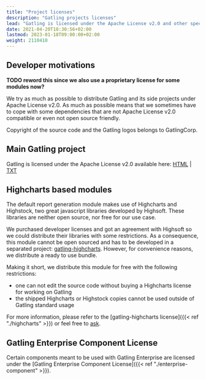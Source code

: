 ```yaml
---
title: "Project licenses"
description: "Gatling projects licenses"
lead: "Gatling is licensed under the Apache License v2.0 and other specific licenses"
date: 2021-04-20T18:30:56+02:00
lastmod: 2023-01-18T09:00:00+02:00
weight: 2110410
---
```


## Developer motivations

**TODO reword this since we also use a proprietary license for some modules now?**

We try as much as possible to distribute Gatling and its side projects under Apache License v2.0.
As much as possible means that we sometimes have to cope with some dependencies that are not Apache License v2.0 compatible or even not open source friendly.

Copyright of the source code and the Gatling logos belongs to GatlingCorp.

## Main Gatling project

Gatling is licensed under the Apache License v2.0 available here: [HTML](http://www.apache.org/licenses/LICENSE-2.0.html) | [TXT](http://www.apache.org/licenses/LICENSE-2.0.txt)

## Highcharts based modules

The default report generation module makes use of Highcharts and Highstock, two great javascript libraries developed by Highsoft.
These libraries are neither open source, nor free for our use case.

We purchased developer licenses and got an agreement with Highsoft so we could distribute their libraries with some restrictions.
As a consequence, this module cannot be open sourced and has to be developed in a separated project: [gatling-highcharts](https://github.com/gatling/gatling-highcharts).
However, for convenience reasons, we distribute a ready to use bundle.

Making it short, we distribute this module for free with the following restrictions:

* one can not edit the source code without buying a Highcharts license for working on Gatling
* the shipped Highcharts or Highstock copies cannot be used outside of Gatling standard usage

For more information, please refer to the [gatling-highcharts license]({{< ref "./highcharts" >}}) or feel free to [ask](https://community.gatling.io).

## Gatling Enterprise Component License

Certain components meant to be used with Gatling Enterprise are licensed under the
[Gatling Enterprise Component License]({{< ref "./enterprise-component" >}}).
